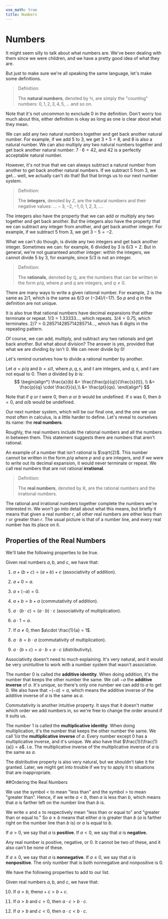 ```yaml
---
use_math: true
title: Numbers
---
```



# Numbers

It might seem silly to talk about what numbers are. We've been dealing with them since we were children, and we have a pretty good idea of what they are.

But just to make sure we're all speaking the same language, let's make some definitions.

>Definition:
>
>The **natural numbers**, denoted by $\mathbb{N}$, are simply the "counting" numbers: $0,1,2,3,4,5,...$ and so on.

Note that it's not uncommon to exnclude $0$ in the definition. Don't worry too much about this, either definition is okay as long as one is clear about what they mean.

We can add any two natural numbers together and get back another natural number. For example, if we add $5$ to $3$, we get $3+5=8$, and $8$ is also a natural number. We can also multiply any two natural numbers together and get back another natural number: $7\cdot6 = 42$, and $42$ is a perfectly acceptable natural number.

However, it's not true that we can always subtract a natural number from another to get back another natural numbers. If we subtract $5$ from $3$, we get... well, we actually can't do that! But that brings us to our next number system.

>Definition:
>
>The **integers**, denoted by $\mathbb{Z}$, are the natural numbers and their negative values: $...-3,-2,-1,0,1,2,3,...$.

The integers also have the property that we can add or multiply any two together and get back another. But the integers also have the property that we can subtract any integer from another, and get back another integer. For example, if we subtract $5$ from $3$, we get $3-5=-2$.

What we can't do though, is divide any two integers and get back another integer. Sometimes we can: for example, $6$ divided by $3$ is $6/3 =2$. But in general, we're not guaranteed another integer: within the integers, we cannot divide $5$ by $3$, for example, since $5/3$ is not an integer.

>Definition:
>
>The **rationals**, denoted by $\mathbb{Q}$, are the numbers that can be written in the form $p/q$, where $p$ and $q$ are integers, and $q\neq 0$.

There are many ways to write a given rational number. For example, $2$ is the same as $2/1$, which is the same as $6/3$ or $(-34)/(-17)$. So $p$ and $q$ in the definition are not unique.

It is also true that rational numbers have decimal expansions that either terminate or repeat. $1/3 = 1.33333...$, which repeats. $3/4 = 0.75$, which terminates. $2/7 = 0.285714285714285714...$, which has $6$ digits in the repeating pattern.

Of course, we can add, multiply, and subtract any two rationals and get back another. But what about division? The answer is yes, provided that what we are dividing by isn't $0$. We can never divide by $0$!


Let's remind ourselves how to divide a rational number by another.

Let $a=p/q$ and $b=s/t$, where $p,q,s$, and $t$ are integers, and $q,s$, and $t$ are not equal to $0$. Then $a$ divided by $b$ is:
$$
\begin{align*}
\frac{a}{b} &= \frac{\frac{p}{q}}{\frac{s}{t}}, \\
&= \frac{p}{q} \cdot \frac{t}{s},\\
&= \frac{pt}{qs}.
\end{align*}
$$

Note that if $q$ or $t$ were $0$, then $a$ or $b$ would be undefined. If $s$ was $0$, then $b=0$, and $a/b$ would be undefined. 

Our next number system, which will be our final one, and the one we use most often in calculus, is a little harder to define. Let's reveal to ourselves its name: the **real numbers**. 

Roughly, the real numbers include the rational numbers and all the numbers in between them. This statement suggests there are numbers that aren't rational. 

An example of a number that isn't rational is $\sqrt{2}$. This number cannot be written in the form $p/q$ where $p$ and $q$ are integers, and if we were to write out its decimal expansion, it would never terminate or repeat. We call real numbers that are not rational **irrational**.

>Definition:
>
>The **real numbers**, denoted by $\mathbb{R}$, are the rational numbers and the irrational numbers.

The rational and irrational numbers together complete the numbers we're interested in. We won't go into detail about what this means, but briefly it means that given a real number $r$, all other real numbers are either less than $r$ or greater than $r$. The usual picture is that of a number line, and every real number has its place on it.


## Properties of the Real Numbers

We'll take the following properties to be true.

Given real numbers $a,b,$ and $c$, we have that:

1. $a+(b+c) = (a+b)+c$ (associativity of addition).

2. $a + 0 = a$.

3. $a+(-a) = 0$.

4. $a+b = b+a$ (commutativity of addition).

5. $a\cdot (b \cdot c) = (a\cdot b) \cdot c$ (associativity of multiplication).

6. $a\cdot 1 = a$.

7. If $a \neq 0$, then $a\cdot \frac{1}{a} = 1$.

8. $a\cdot b = b \cdot a$ (commutativity of multiplication).

9. $a\cdot (b+c) = a \cdot b + a \cdot c$ (distributivity).

Associativity doesn't need to much explaining. It's very natural, and it would be very unintuitive to work with a number system that wasn't associative. 

The number $0$ is called the **additive identity**. When doing addition, it's the number that keeps the other number the same. We call $-a$ the **additive inverse** of $a$. It's unique, so there's only one number we can add to $a$ to get $0$. We also have that $-(-a) = a$, which means the additive inverse of the additive inverse of $a$ is the same as $a$.

Commutativity is another intuitive property. It says that it doesn't matter which order we add numbers in, so we're free to change the order around if it suits us.

The number $1$ is called the **multiplicative identity**. When doing multiplication, it's the number that keeps the other number the same. We call $1/a$ the **multiplicative inverse** of $a$. Every number except $0$ has a multiplicative inverse, and it's unique. We also have that $\frac{1}{\frac{1}{a}} = a$. i.e. The multiplicative inverse of the multiplicative inverse of $a$ is the same as $a$.

The distributive property is also very natural, but we shouldn't take it for granted. Later, we might get into trouble if we try to apply it to situations that are inappropriate. 


##Ordering the Real Numbers

We use the symbol $<$ to mean "less than" and the symbol $>$ to mean "greater than". Hence, if we write $a<b$, then $a$ is less than $b$, which means that $a$ is farther left on the number line than $b$ is. 

We write $\leq$ and $\geq$ to respectively mean "less than or equal to" and "greater than or equal to." So $a\geq b$ means that either $a$ is greater than $b$ ($a$ is farther right on the number line than $b$ is) or $a$ is equal to $b$.

If $a>0$, we say that $a$ is **positive**. If $a<0$, we say that $a$ is **negative.**

Any real number is positive, negative, or 0. It cannot be two of these, and it also can't be none of these.

If $a\geq 0$, we say that $a$ is **nonnegative**. If $a\leq 0$, we say that $a$ is **nonpositive**. The only number that is both nonnegative and nonpositive is $0$.

We have the following properties to add to our list.

Given real numbers $a,b$, and $c$, we have that:

10. If $a>b$, then$a+c>b+c$.

11. If $a>b$ and $c>0$, then $a\cdot c>b\cdot c$. 

12. If $a>b$ and $c<0$, then $a\cdot c < b \cdot c$.


